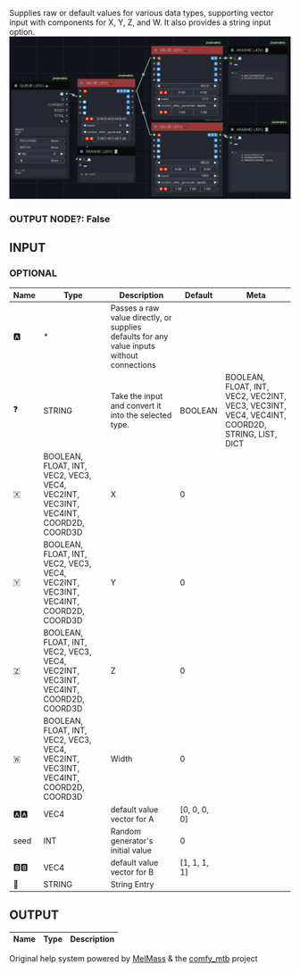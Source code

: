   
Supplies raw or default values for various data types, supporting vector input with components for X, Y, Z, and W. It also provides a string input option.  
![VALUE](https://raw.githubusercontent.com/Amorano/Jovimetrix-examples/master/node/VALUE/VALUE.png)
### OUTPUT NODE?: False
INPUT
-----
### OPTIONAL
| Name | Type | Description | Default | Meta |
| --- | --- | --- | --- | --- |
| 🅰️ | \* | Passes a raw value directly, or supplies defaults for any value inputs without connections |  |  |
| ❓ | STRING | Take the input and convert it into the selected type. | BOOLEAN | BOOLEAN, FLOAT, INT, VEC2, VEC2INT, VEC3, VEC3INT, VEC4, VEC4INT, COORD2D, STRING, LIST, DICT |
| 🇽 | BOOLEAN, FLOAT, INT, VEC2, VEC3, VEC4, VEC2INT, VEC3INT, VEC4INT, COORD2D, COORD3D | X | 0 |  |
| 🇾 | BOOLEAN, FLOAT, INT, VEC2, VEC3, VEC4, VEC2INT, VEC3INT, VEC4INT, COORD2D, COORD3D | Y | 0 |  |
| 🇿 | BOOLEAN, FLOAT, INT, VEC2, VEC3, VEC4, VEC2INT, VEC3INT, VEC4INT, COORD2D, COORD3D | Z | 0 |  |
| 🇼 | BOOLEAN, FLOAT, INT, VEC2, VEC3, VEC4, VEC2INT, VEC3INT, VEC4INT, COORD2D, COORD3D | Width | 0 |  |
| 🅰️🅰️ | VEC4 | default value vector for A | [0, 0, 0, 0] |  |
| seed | INT | Random generator's initial value | 0 |  |
| 🅱️🅱️ | VEC4 | default value vector for B | [1, 1, 1, 1] |  |
| 📝 | STRING | String Entry |  |  |
OUTPUT
------
| Name | Type | Description |
| --- | --- | --- |
Original help system powered by [MelMass](https://github.com/melMass) & the [comfy\_mtb](https://github.com/melMass/comfy_mtb) project